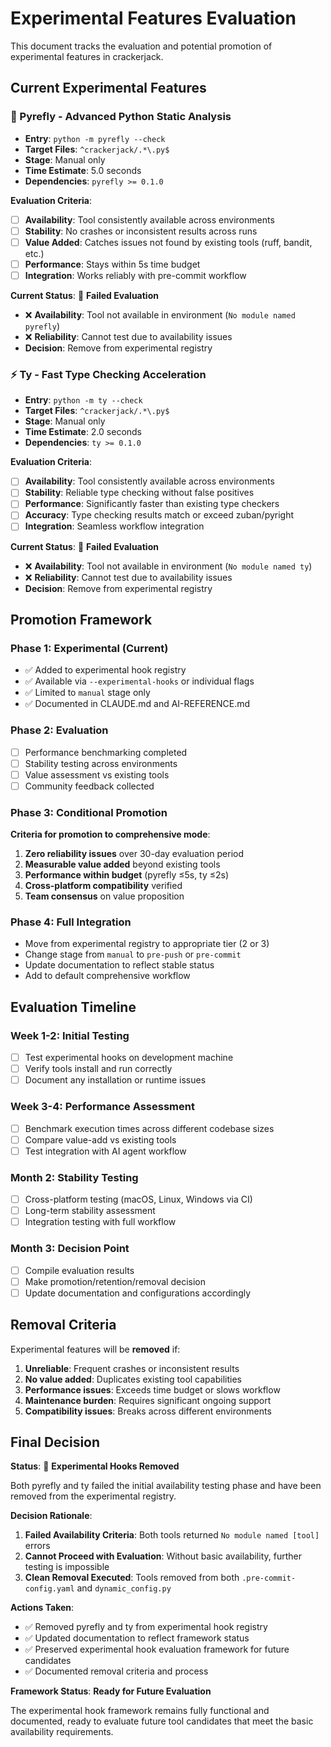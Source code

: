 # Experimental Features Evaluation

This document tracks the evaluation and potential promotion of experimental features in crackerjack.

## Current Experimental Features

### 🔬 Pyrefly - Advanced Python Static Analysis

- **Entry**: `python -m pyrefly --check`
- **Target Files**: `^crackerjack/.*\.py$`
- **Stage**: Manual only
- **Time Estimate**: 5.0 seconds
- **Dependencies**: `pyrefly >= 0.1.0`

**Evaluation Criteria**:

- [ ] **Availability**: Tool consistently available across environments
- [ ] **Stability**: No crashes or inconsistent results across runs
- [ ] **Value Added**: Catches issues not found by existing tools (ruff, bandit, etc.)
- [ ] **Performance**: Stays within 5s time budget
- [ ] **Integration**: Works reliably with pre-commit workflow

**Current Status**: 🔴 **Failed Evaluation**

- ❌ **Availability**: Tool not available in environment (`No module named pyrefly`)
- ❌ **Reliability**: Cannot test due to availability issues
- **Decision**: Remove from experimental registry

### ⚡ Ty - Fast Type Checking Acceleration

- **Entry**: `python -m ty --check`
- **Target Files**: `^crackerjack/.*\.py$`
- **Stage**: Manual only
- **Time Estimate**: 2.0 seconds
- **Dependencies**: `ty >= 0.1.0`

**Evaluation Criteria**:

- [ ] **Availability**: Tool consistently available across environments
- [ ] **Stability**: Reliable type checking without false positives
- [ ] **Performance**: Significantly faster than existing type checkers
- [ ] **Accuracy**: Type checking results match or exceed zuban/pyright
- [ ] **Integration**: Seamless workflow integration

**Current Status**: 🔴 **Failed Evaluation**

- ❌ **Availability**: Tool not available in environment (`No module named ty`)
- ❌ **Reliability**: Cannot test due to availability issues
- **Decision**: Remove from experimental registry

## Promotion Framework

### Phase 1: Experimental (Current)

- ✅ Added to experimental hook registry
- ✅ Available via `--experimental-hooks` or individual flags
- ✅ Limited to `manual` stage only
- ✅ Documented in CLAUDE.md and AI-REFERENCE.md

### Phase 2: Evaluation

- [ ] Performance benchmarking completed
- [ ] Stability testing across environments
- [ ] Value assessment vs existing tools
- [ ] Community feedback collected

### Phase 3: Conditional Promotion

**Criteria for promotion to comprehensive mode**:

1. **Zero reliability issues** over 30-day evaluation period
1. **Measurable value added** beyond existing tools
1. **Performance within budget** (pyrefly ≤5s, ty ≤2s)
1. **Cross-platform compatibility** verified
1. **Team consensus** on value proposition

### Phase 4: Full Integration

- Move from experimental registry to appropriate tier (2 or 3)
- Change stage from `manual` to `pre-push` or `pre-commit`
- Update documentation to reflect stable status
- Add to default comprehensive workflow

## Evaluation Timeline

### Week 1-2: Initial Testing

- [ ] Test experimental hooks on development machine
- [ ] Verify tools install and run correctly
- [ ] Document any installation or runtime issues

### Week 3-4: Performance Assessment

- [ ] Benchmark execution times across different codebase sizes
- [ ] Compare value-add vs existing tools
- [ ] Test integration with AI agent workflow

### Month 2: Stability Testing

- [ ] Cross-platform testing (macOS, Linux, Windows via CI)
- [ ] Long-term stability assessment
- [ ] Integration testing with full workflow

### Month 3: Decision Point

- [ ] Compile evaluation results
- [ ] Make promotion/retention/removal decision
- [ ] Update documentation and configurations accordingly

## Removal Criteria

Experimental features will be **removed** if:

1. **Unreliable**: Frequent crashes or inconsistent results
1. **No value added**: Duplicates existing tool capabilities
1. **Performance issues**: Exceeds time budget or slows workflow
1. **Maintenance burden**: Requires significant ongoing support
1. **Compatibility issues**: Breaks across different environments

## Final Decision

**Status**: 🔴 **Experimental Hooks Removed**

Both pyrefly and ty failed the initial availability testing phase and have been removed from the experimental registry.

**Decision Rationale**:

1. **Failed Availability Criteria**: Both tools returned `No module named [tool]` errors
1. **Cannot Proceed with Evaluation**: Without basic availability, further testing is impossible
1. **Clean Removal Executed**: Tools removed from both `.pre-commit-config.yaml` and `dynamic_config.py`

**Actions Taken**:

- ✅ Removed pyrefly and ty from experimental hook registry
- ✅ Updated documentation to reflect framework status
- ✅ Preserved experimental hook evaluation framework for future candidates
- ✅ Documented removal criteria and process

**Framework Status**: **Ready for Future Evaluation**

The experimental hook framework remains fully functional and documented, ready to evaluate future tool candidates that meet the basic availability requirements.
